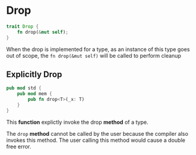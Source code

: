 # Drop

```rust
trait Drop {
    fn drop(&mut self);
}
```

When the drop is implemented for a type, as an instance of this type goes out of
scope, the `fn drop(&mut self)` will be called to perform cleanup

## Explicitly Drop

```rust
pub mod std {
    pub mod mem {
        pub fn drop<T>(_x: T)
    }
}
```

This **function** explictly invoke the drop **method** of a type.

The `drop` **method** cannot be called by the user because the compiler also
invokes this method. The user calling this method would cause a double free
error.
